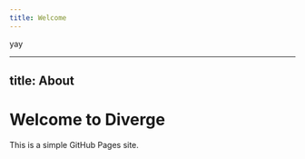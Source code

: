 ```yaml
---
title: Welcome
---
```

yay

---
title: About
---

<html>
<head>
<title>My GitHub Page</title>
</head>
<body>
<h1>Welcome to Diverge</h1>
<p>This is a simple GitHub Pages site.</p>
</body>
</html>
